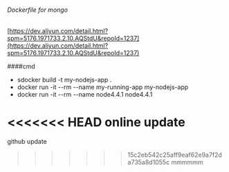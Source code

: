 ###### Dockerfile for mongo
[https://dev.aliyun.com/detail.html?spm=5176.1971733.2.10.AQStdU&repoId=1237](https://dev.aliyun.com/detail.html?spm=5176.1971733.2.10.AQStdU&repoId=1237)


####cmd
* sdocker build -t my-nodejs-app .
* docker run -it --rm --name my-running-app my-nodejs-app
* docker run -it --rm --name node4.4.1  node4.4.1


<<<<<<< HEAD
online update
=======
github update
>>>>>>> 15c2eb542c25aff9eaf62e9a7f2da735a8d1055c
mmmmmm